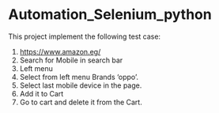 # Automation_Selenium_python
This project implement the following test case:
1. https://www.amazon.eg/
2. Search for Mobile in search bar
3. Left menu
4. Select from left menu Brands ‘oppo’.
5. Select last mobile device in the page.
6. Add it to Cart
7. Go to cart and delete it from the Cart.

